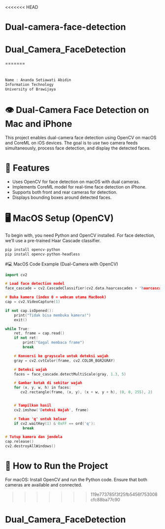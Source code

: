 <<<<<<< HEAD
# Dual-camera-face-detection
# Dual_Camera_FaceDetection
=======
# # 
```cpp
Name : Ananda Setiawati Abidin  
Information Technology  
University of Brawijaya  
```
# 👁️ Dual-Camera Face Detection on Mac and iPhone
This project enables dual-camera face detection using OpenCV on macOS and CoreML on iOS devices.
The goal is to use two camera feeds simultaneously, process face detection, and display the detected faces.

# 🔧 Features
- Uses OpenCV for face detection on macOS with dual cameras.
- Implements CoreML model for real-time face detection on iPhone.
- Supports both front and rear cameras for detection.
- Displays bounding boxes around detected faces.

# 🖥️ MacOS Setup (OpenCV)

To begin with, you need Python and OpenCV installed. For face detection, we’ll use a pre-trained Haar Cascade classifier. 
```cpp
pip install opencv-python
pip install opencv-python-headless 
```
#💻 MacOS Code Example (Dual-Camera with OpenCV)
```cpp
import cv2

# Load face detection model
face_cascade = cv2.CascadeClassifier(cv2.data.haarcascades + 'haarcascade_frontalface_default.xml')

# Buka kamera (index 0 = webcam utama MacBook)
cap = cv2.VideoCapture(1)

if not cap.isOpened():
    print("Tidak bisa membuka kamera!")
    exit()

while True:
    ret, frame = cap.read()
    if not ret:
        print("Gagal membaca frame")
        break

    # Konversi ke grayscale untuk deteksi wajah
    gray = cv2.cvtColor(frame, cv2.COLOR_BGR2GRAY)

    # Deteksi wajah
    faces = face_cascade.detectMultiScale(gray, 1.3, 5)

    # Gambar kotak di sekitar wajah
    for (x, y, w, h) in faces:
       cv2.rectangle(frame, (x, y), (x + w, y + h), (0, 0, 255), 2)


    # Tampilkan hasil
    cv2.imshow('Deteksi Wajah', frame)

    # Tekan 'q' untuk keluar
    if cv2.waitKey(1) & 0xFF == ord('q'):
        break

# Tutup kamera dan jendela
cap.release()
cv2.destroyAllWindows()

```

# 🚀 How to Run the Project
For macOS:
Install OpenCV and run the Python code.
Ensure that both cameras are available and connected.
>>>>>>> 119e773785f3f25fb5456f753008cfc88ba77c90
# Dual_Camera_FaceDetection
